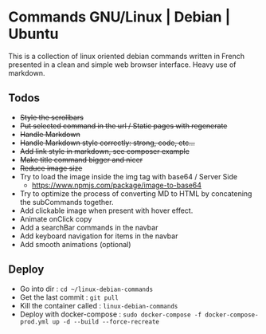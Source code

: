 # Commands GNU/Linux | Debian | Ubuntu

This is a collection of linux oriented debian commands written in French presented in a clean and simple web browser interface. Heavy use of markdown.

## Todos

- ~~Style the scrollbars~~
- ~~Put selected command in the url / Static pages with regenerate~~
- ~~Handle Markdown~~
- ~~Handle Markdown style correctly: strong, code, etc...~~
- ~~Add link style in markdown, see composer example~~
- ~~Make title command bigger and nicer~~
- ~~Reduce image size~~
- Try to load the image inside the img tag with base64 / Server Side
  - https://www.npmjs.com/package/image-to-base64
- Try to optimize the process of converting MD to HTML by concatening the subCommands together.
- Add clickable image when present with hover effect.
- Animate onClick copy
- Add a searchBar commands in the navbar
- Add keyboard navigation for items in the navbar
- Add smooth animations (optional)

## Deploy

- Go into dir : `cd ~/linux-debian-commands`
- Get the last commit : `git pull`
- Kill the container called : `linux-debian-commands`
- Deploy with docker-compose : `sudo docker-compose -f docker-compose-prod.yml up -d --build --force-recreate`
